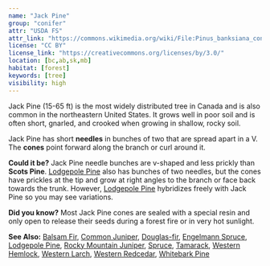 ```yaml
---
name: "Jack Pine"
group: "conifer"
attr: "USDA FS"
attr_link: "https://commons.wikimedia.org/wiki/File:Pinus_banksiana_cones.jpg"
license: "CC BY"
license_link: "https://creativecommons.org/licenses/by/3.0/"
location: [bc,ab,sk,mb]
habitat: [forest]
keywords: [tree]
visibility: high
---
```

Jack Pine (15-65 ft) is the most widely distributed tree in Canada and is also common in the northeastern United States. It grows well in poor soil and is often short, gnarled, and crooked when growing in shallow, rocky soil.

Jack Pine has short **needles** in bunches of two that are spread apart in a V. The **cones** point forward along the branch or curl around it.

**Could it be?** Jack Pine needle bunches are v-shaped and less prickly than **Scots Pine**. [Lodgepole Pine](/trees/lodge/) also has bunches of two needles, but the cones have prickles at the tip and grow at right angles to the branch or face back towards the trunk. However, [Lodgepole Pine](/trees/lodge/) hybridizes freely with Jack Pine so you may see variations.

**Did you know?** Most Jack Pine cones are sealed with a special resin and only open to release their seeds during a forest fire or in very hot sunlight.

<!-- generated, do not edit -->
**See Also:**
[Balsam Fir](/trees/balfir/),
[Common Juniper](/trees/comjun/),
[Douglas-fir](/trees/dougfir/),
[Engelmann Spruce](/trees/engel/),
[Lodgepole Pine](/trees/lodge/),
[Rocky Mountain Juniper](/trees/rockyjun/),
[Spruce](/trees/spruce/),
[Tamarack](/trees/tam/),
[Western Hemlock](/trees/westhem/),
[Western Larch](/trees/westlar/),
[Western Redcedar](/trees/westred/),
[Whitebark Pine](/trees/whbark/)
